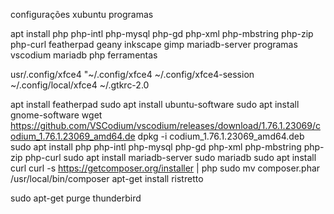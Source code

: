 configurações xubuntu
programas

apt install php php-intl php-mysql php-gd php-xml php-mbstring php-zip php-curl featherpad geany inkscape gimp mariadb-server
programas
vscodium
mariadb
php ferramentas

usr/.config/xfce4
"~/.config/xfce4
~/.config/xfce4-session
~/.config/local/xfce4
~/.gtkrc-2.0


apt install featherpad
sudo apt install ubuntu-software
sudo apt install gnome-software
wget https://github.com/VSCodium/vscodium/releases/download/1.76.1.23069/codium_1.76.1.23069_amd64.de
dpkg -i codium_1.76.1.23069_amd64.deb
sudo apt install php php-intl php-mysql php-gd php-xml php-mbstring php-zip php-curl
sudo apt install mariadb-server
sudo mariadb
sudo apt install curl
curl -s https://getcomposer.org/installer | php
sudo mv composer.phar /usr/local/bin/composer
apt-get install ristretto




sudo apt-get purge thunderbird
